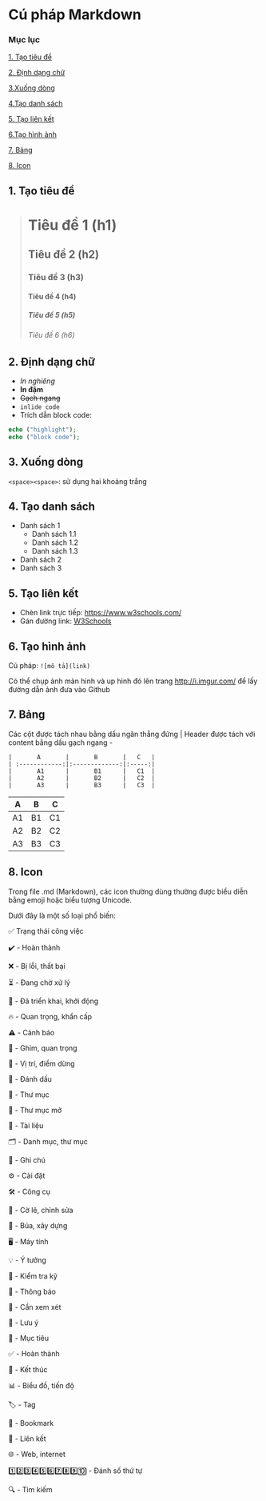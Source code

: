 # Cú pháp Markdown

### Mục lục
[1. Tạo tiêu đề](#tieude)  

[2. Định dạng chữ](#dinhdang)  

[3.Xuống dòng](#xuongdong)  

[4.Tạo danh sách](#danhsach)  

[5. Tạo  liên kết](#lienket)  

[6.Tạo hình ảnh](#hinhanh)  

[7. Bảng](#bang) 

[8. Icon](#icon) 

<a name="tieude"></a>
## 1. Tạo tiêu đề
> # Tiêu đề 1 (h1)  
> ## Tiêu đề 2 (h2)  
> ### Tiêu đề 3 (h3)  
> #### Tiêu đề 4 (h4)  
> ##### Tiêu đề 5 (h5)  
> ###### Tiêu đề 6 (h6)

<a name="dinhdang"></a>
## 2. Định dạng chữ
* *In nghiêng*
* **In đậm**
* ~~Gạch ngang~~
* `inlide code`
* Trích dẫn block code:
```php
echo ("highlight");
echo ("block code");
```

<a name="xuongdong"></a>
## 3. Xuống dòng 
`<space><space>`: sử dụng hai khoảng trắng

<a name="danhsach"></a>
## 4. Tạo danh sách
- Danh sách 1
  - Danh sách 1.1
  - Danh sách 1.2
  - Danh sách 1.3
- Danh sách 2
- Danh sách 3

<a name="lienket"></a>
## 5. Tạo liên kết
- Chèn link trực tiếp: https://www.w3schools.com/
- Gán đường link: [W3Schools](https://www.w3schools.com/)

<a name="hinhanh"></a>
## 6. Tạo hình ảnh
Cú pháp: `![mô tả](link)`

Có thể chụp ảnh màn hình và up hình đó lên trang http://i.imgur.com/ để lấy đường dẫn ảnh đưa vào Github

<a name="bang"></a>
##  7. Bảng
Các cột được tách nhau bằng dấu ngăn thẳng đứng |
Header được tách với content bằng dấu gạch ngang -
~~~
|       A       |       B       |   C   |
| :------------:|:-------------:|:-----:|
|       A1      |       B1      |   C1  |
|       A2      |       B2      |   C2  |
|       A3      |       B3      |   C3  |
~~~

|       A       |       B       |   C   |
| :------------:|:-------------:|:-----:|
|       A1      |       B1      |   C1  |
|       A2      |       B2      |   C2  |
|       A3      |       B3      |   C3  |

<a name="icon"></a>
##  8. Icon
Trong file .md (Markdown), các icon thường dùng thường được biểu diễn bằng emoji hoặc biểu tượng Unicode.

Dưới đây là một số loại phổ biến:

✅ Trạng thái công việc

✔️  - Hoàn thành

❌ - Bị lỗi, thất bại

⏳ - Đang chờ xử lý

🚀 - Đã triển khai, khởi động

🔥 - Quan trọng, khẩn cấp

⚠️ - Cảnh báo

📌 - Ghim, quan trọng

📍 - Vị trí, điểm dừng

🔖 - Đánh dấu

📂 - Thư mục

📁 - Thư mục mở

📄 - Tài liệu

🗂 - Danh mục, thư mục

📝 - Ghi chú

⚙️ - Cài đặt

🛠 - Công cụ

🔧 - Cờ lê, chỉnh sửa

🔨 - Búa, xây dựng

🖥 - Máy tính

💡 - Ý tưởng

🧐 - Kiểm tra kỹ

📢 - Thông báo

👀 - Cần xem xét

📝 - Lưu ý

🎯 - Mục tiêu

✅ - Hoàn thành

🏁 - Kết thúc

📊 - Biểu đồ, tiến độ

🏷 - Tag

🔖 - Bookmark

🔗 - Liên kết

🌐 - Web, internet

1️⃣2️⃣3️⃣4️⃣5️⃣6️⃣7️⃣8️⃣9️⃣🔟 - Đánh số thứ tự

🔍 - Tìm kiếm
